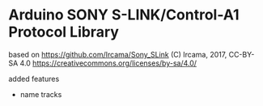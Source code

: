 # Arduino SONY S-LINK/Control-A1 Protocol Library
based on https://github.com/Ircama/Sony_SLink
	(C) Ircama, 2017, CC-BY-SA 4.0 https://creativecommons.org/licenses/by-sa/4.0/

added features
- name tracks
